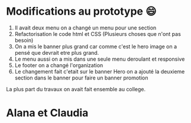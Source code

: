 
# Modifications au prototype :smile:

1. Il avait deux menu on a changé un menu pour une section
2. Refactorisation le code html et CSS (Plusieurs choses que n'ont pas besoin)
3. On a mis le banner plus grand car comme c'est le hero image on a pensé que devrait etre plus grand.
4. Le menu aussi on a mis dans une seule menu deroulant et responsive
5. Le footer on a changé l'organization
6. Le changement fait c'etait sur le banner Hero on a ajouté la deuxieme section dans le banner pour faire un banner promotion 


La plus part du travaux on avait fait ensemble au college.

# Alana et Claudia
